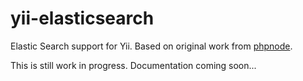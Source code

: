 yii-elasticsearch
=================

Elastic Search support for Yii.  Based on original work from [phpnode](https://github.com/phpnode/YiiBlocks).

This is still work in progress.  Documentation coming soon...
